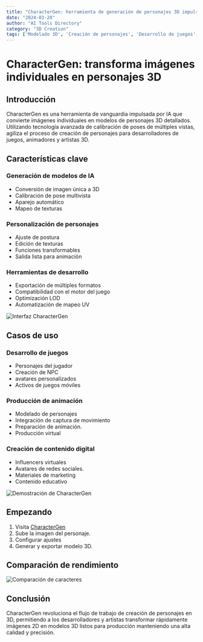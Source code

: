 ```yaml
---
title: "CharacterGen: herramienta de generación de personajes 3D impulsada por IA"
date: "2024-03-20"
author: "AI Tools Directory"
category: "3D Creation"
tags: ['Modelado 3D', 'Creación de personajes', 'Desarrollo de juegos', 'Animación']
---
```

# CharacterGen: transforma imágenes individuales en personajes 3D

## Introducción

CharacterGen es una herramienta de vanguardia impulsada por IA que convierte imágenes individuales en modelos de personajes 3D detallados. Utilizando tecnología avanzada de calibración de poses de múltiples vistas, agiliza el proceso de creación de personajes para desarrolladores de juegos, animadores y artistas 3D.

## Características clave

### Generación de modelos de IA
- Conversión de imagen única a 3D
- Calibración de pose multivista
- Aparejo automático
- Mapeo de texturas

### Personalización de personajes
- Ajuste de postura
- Edición de texturas
- Funciones transformables
- Salida lista para animación

### Herramientas de desarrollo
- Exportación de múltiples formatos
- Compatibilidad con el motor del juego
- Optimización LOD
- Automatización de mapeo UV

![Interfaz CharacterGen](/imgs/charactergen/interface.jpg)

## Casos de uso

### Desarrollo de juegos
- Personajes del jugador
- Creación de NPC
- avatares personalizados
- Activos de juegos móviles

### Producción de animación
- Modelado de personajes
- Integración de captura de movimiento
- Preparación de animación.
- Producción virtual

### Creación de contenido digital
- Influencers virtuales
- Avatares de redes sociales.
- Materiales de marketing
- Contenido educativo

![Demostración de CharacterGen](/imgs/charactergen/demo.jpg)

## Empezando

1. Visita [CharacterGen](https://charactergen.ai)
2. Sube la imagen del personaje.
3. Configurar ajustes
4. Generar y exportar modelo 3D.

## Comparación de rendimiento

![Comparación de caracteres](/imgs/charactergen/comparison.jpg)

## Conclusión

CharacterGen revoluciona el flujo de trabajo de creación de personajes en 3D, permitiendo a los desarrolladores y artistas transformar rápidamente imágenes 2D en modelos 3D listos para producción manteniendo una alta calidad y precisión.